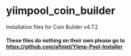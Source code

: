 # yiimpool_coin_builder
Installation files for Coin Builder v4.7.2

#### These files do nothing on their own please go to https://github.com/afiniel/Yiimp-Pool-Installer
